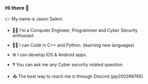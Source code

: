 ### Hi there 👋

👉 My name is Jason Salem.

- 👷‍♂️ I'm a Computer Engineer, Programmer and Cyber Security enthusiast.

- 🧑‍💻 I can Code in C++ and Python. (learning new languages)

-  ⚙️ I can develop IOS & Android apps.

- ❓ You can ask me any Cyber security related question.

-  📥 The best way to reach me is through Discord (jay2002#9765)
